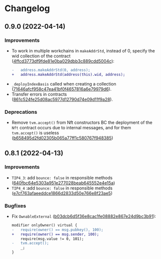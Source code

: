 # Changelog

## 0.9.0 (2022-04-14)

### Improvements
 * To work in multiple workchains in `makeAddrStd`, instead of 0, specify the wid collection of the contract (<a href="https://github.com/itgoldio/everscale-tip/pull/4/commits/4ffcd3773df9fde81e0ba029dbb3c889cdd5004c">4ffcd3773df9fde81e0ba029dbb3c889cdd5004c</a>): 
    ```diff 
    -   address.makeAddrStd(0, address);
    +   address.makeAddrStd(address(this).wid, address);
    ```
 * `_deployIndexBasis` called when creating a collection (<a href="https://github.com/itgoldio/everscale-tip/pull/4/commits/71646afcf958c47ea41bf0f4657816a6e79979d6">71646afcf958c47ea41bf0f4657816a6e79979d6</a>).
 * Transfer errors in contracts (<a href="https://github.com/itgoldio/everscale-tip/pull/4/commits/861c524fe25d08ac5977d12790d74e09d11f9a28">861c524fe25d08ac5977d12790d74e09d11f9a28</a>).

### Deprecations
 * Remove `tvm.accept()` from Nft constructors BC the deployment of the `Nft` contract occurs due to internal messages, and for them `tvm.accept()` is useless (<a href="https://github.com/itgoldio/everscale-tip/pull/4/commits/b658495d2fd02305b065a77ff1c580767f948385">b658495d2fd02305b065a77ff1c580767f948385</a>)
  
## 0.8.1 (2022-04-13)

### Improvements
 * `TIP4_3`: add `bounce: false` in responsible methods (<a href="https://github.com/itgoldio/everscale-tip/pull/3/commits/640fbc64e5303a951e277028beab645552e4e15a">640fbc64e5303a951e277028beab645552e4e15a</a>)
 * `TIP4_4` :add `bounce: false` in responsible methods (<a href="https://github.com/itgoldio/everscale-tip/pull/3/commits/e7cf763afaeeddce1866d2833d50e766e8f23ae5">e7cf763afaeeddce1866d2833d50e766e8f23ae5</a>)

### Bugfixes
* Fix `OwnableExternal` (<a href="https://github.com/itgoldio/everscale-tip/pull/3/commits/b03dcb6d5f36e8cac1fe08882e867e24d9bc3b91">b03dcb6d5f36e8cac1fe08882e867e24d9bc3b91</a>): 
    ```diff
    modifier onlyOwner() virtual {
    -   require(owner() == msg.pubkey(), 100);
    +   require(owner() == msg.sender, 100);
        require(msg.value != 0, 101);
    -   tvm.accept();
        _;
    }
    ```